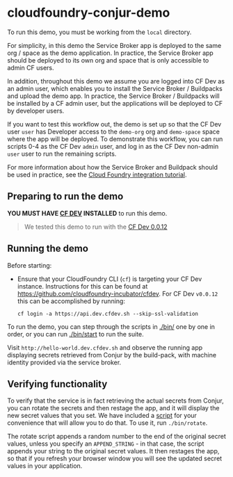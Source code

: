 # cloudfoundry-conjur-demo
To run this demo, you must be working from the `local` directory.

For simplicity, in this demo the Service Broker app is deployed to the same
org / space as the demo application. In practice, the Service Broker app should be
deployed to its own org and space that is only accessible to admin CF users.

In addition, throughout this demo we assume you are logged into CF Dev as an admin user,
which enables you to install the Service Broker / Buildpacks and upload the demo app.
In practice, the Service Broker / Buildpacks will be installed by a CF admin user,
but the applications will be deployed to CF by developer users.

If you want to test this workflow out, the demo is set up so that the CF Dev
user `user` has Developer access to the `demo-org` org and `demo-space` space
where the app will be deployed. To demonstrate this workflow, you can run
scripts 0-4 as the CF Dev `admin` user, and log in as the CF Dev non-admin `user`
user to run the remaining scripts.

For more information about how the Service Broker and Buildpack should be used in
practice, see the [Cloud Foundry integration tutorial](https://www.conjur.org/tutorials/integrations/cloud-foundry.html).

## Preparing to run the demo
**YOU MUST HAVE [CF DEV](https://github.com/cloudfoundry-incubator/cfdev) INSTALLED** to run this demo.

> We tested this demo to run with the [CF Dev 0.0.12](https://github.com/cloudfoundry-incubator/cfdev/releases/tag/v0.0.12)

## Running the demo
Before starting:
* Ensure that your CloudFoundry CLI (`cf`) is targeting your CF Dev instance. Instructions for this can be found at
  https://github.com/cloudfoundry-incubator/cfdev. For CF Dev `v0.0.12` this can be accomplished by running:
  ```
  cf login -a https://api.dev.cfdev.sh --skip-ssl-validation
  ```

To run the demo, you can step through the scripts in [./bin/](bin/) one by one in order, or you can run [./bin/start](bin/start) to run the suite.

Visit `http://hello-world.dev.cfdev.sh` and observe the running app displaying secrets retrieved from Conjur by the build-pack, with machine identity provided via the service broker.

## Verifying functionality
To verify that the service is in fact retrieving the actual secrets from Conjur, you can rotate the secrets and then restage the app, and it will display the new secret values that you set. We have included a [script](bin/rotate) for your convenience that will allow you to do that. To use it, run `./bin/rotate`.

The rotate script appends a random number to the end of the original secret values, unless you specify an `APPEND_STRING` - in that case, the script appends your string to the original secret values. It then restages the app, so that if you refresh your browser window you will see the updated secret values in your application.
